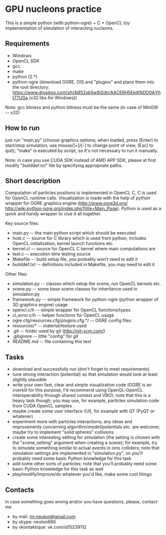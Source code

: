 GPU nucleons practice
======================
This is a simple python (with python-ogre) + C + OpenCL toy implementation of simulation of interacting nucleons.

Requirements
--------------
- Windows
- OpenCL SDK
- gcc
- make
- python (2.*)
- python-ogre (download OGRE, OIS and "plugins" and place them into the root directory:
https://www.dropbox.com/sh/4i852xb5w9i2dtr/AACE6H5EkiKNDD0jkYht77UGa (x32 libs for Windows))

Note: gcc bitness and python bitness must be the same (in case of MinGW -- x32)

How to run
--------------
just run "main.py" (choose graphics options; when loaded, press [Enter] to start/stop simulation, use mouse/[+]/[-] to change point of view, [Esc] to quit);
"make" is executed by script, so it's not necessary to run it manually.

Note: in case you use CUDA SDK instead of AMD APP SDK, please at first modify "builddef.txt" file by specifying appropriate paths.


Short description
--------------
Computation of particles positions is implemented in OpenCL C, C is used for OpenCL runtime calls.
Visualization is made with the help of python wrapper for OGRE graphics engine (http://www.ogre3d.org/ http://wiki.python-ogre.org/index.php?title=Main_Page).
Python is used as a quick and handy wrapper to clue it all together.

Key source files:
- main.py -- the main python script which should be executed
- host.c -- source for C library which is used from python, includes OpenCL initialization, kernel launch functions etc.
- kernel.cl -- source for OpenCL C kernel where main computations are
- test.c -- execution time testing source
- Makefile -- build setup file, you probably won't need to edit it
- builddef.txt -- definitions included in Makefile, you may need to edit it

Other files:
- simulation.py -- classes which setup the scene, run OpenCL kernels etc.
- scene.py -- some base scene classes for inheritance used in simulation.py
- framework.py -- simple framework for python-ogre (python wrapper of 3D graphics engine) usage
- opencl.c/h -- simple wrapper for OpenCL functions/types
- cl_error.c/h -- helper functions for OpenCL usage
- ogre.cfg/resources.cfg/plugins.cfg.*/ -- OGRE config files
- resources/* -- material/texture used
- .git -- folder used by git (http://git-scm.com/)
- .gitignore -- little "config" for git
- README.md -- file containing this text

Tasks
--------------
- download and successfully run (don't forget to meet requirements)
- tune strong interaction (potential) so that simulation would look at least slightly plausible
- write your own fast, clear and simple visualization code (OGRE is an overkill for this purpose, I'd recommend using OpenGL-OpenCL interoperability through shared context and VBO); note that this is a heavy task though; you may use, for example, particles simulation code from CUDA OpenCL samples
- maybe create some user interface (UI), for example with QT (PyQT or whatever)
- experiment more with particles interactions; any ideas and improvements concerning algorithm/model/potentials etc. are welcome; maybe try to implement "solid spheres" collisions
- create some interesting setting for simulation (the setting is chosen with the "scene_setting" argument when creating a scene); for example, try to simulate something similar to actual events in ions colliders; note that simulation settings are implemented in "simulation.py", so you'll probably need some basic Python knowledge for this task
- add some other sorts of particles; note that you'll probably need some basic Python knowledge for this task as well
- play/modify/improve/do whatever you'd like, make some cool things

Contacts
--------------
in case something goes wrong and/or you have questions, please, contact me
- by mail: mr.neuton@gmail.com
- by skype: neuton666
- by vkontaktique: vk.com/id15239112
